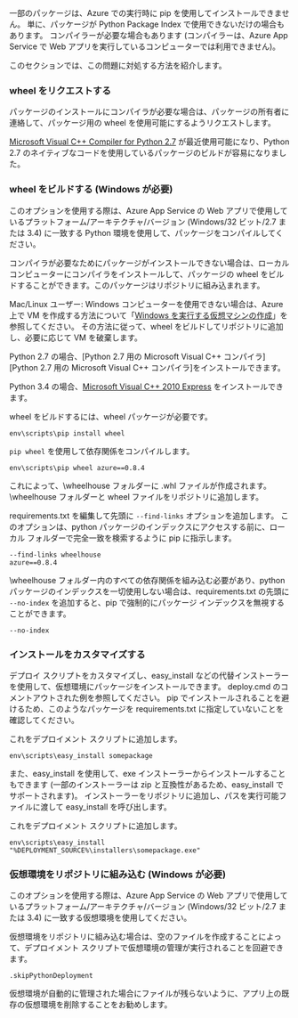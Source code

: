 一部のパッケージは、Azure での実行時に pip を使用してインストールできません。  単に、パッケージが Python Package Index で使用できないだけの場合もあります。  コンパイラーが必要な場合もあります (コンパイラーは、Azure App Service で Web アプリを実行しているコンピューターでは利用できません)。

このセクションでは、この問題に対処する方法を紹介します。

### <a name="request-wheels"></a>wheel をリクエストする
パッケージのインストールにコンパイラが必要な場合は、パッケージの所有者に連絡して、パッケージ用の wheel を使用可能にするようリクエストします。

[Microsoft Visual C++ Compiler for Python 2.7][Microsoft Visual C++ Compiler for Python 2.7] が最近使用可能になり、Python 2.7 のネイティブなコードを使用しているパッケージのビルドが容易になりました。

### <a name="build-wheels-requires-windows"></a>wheel をビルドする (Windows が必要)
このオプションを使用する際は、Azure App Service の Web アプリで使用しているプラットフォーム/アーキテクチャ/バージョン (Windows/32 ビット/2.7 または 3.4) に一致する Python 環境を使用して、パッケージをコンパイルしてください。

コンパイラが必要なためにパッケージがインストールできない場合は、ローカル コンピューターにコンパイラをインストールして、パッケージの wheel をビルドすることができます。このパッケージはリポジトリに組み込まれます。

Mac/Linux ユーザー: Windows コンピューターを使用できない場合は、Azure 上で VM を作成する方法について「[Windows を実行する仮想マシンの作成][Windows を実行する仮想マシンの作成]」を参照してください。  その方法に従って、wheel をビルドしてリポジトリに追加し、必要に応じて VM を破棄します。 

Python 2.7 の場合、[Python 2.7 用の Microsoft Visual C++ コンパイラ][Python 2.7 用の Microsoft Visual C++ コンパイラ]をインストールできます。

Python 3.4 の場合、[Microsoft Visual C++ 2010 Express][Microsoft Visual C++ 2010 Express] をインストールできます。

wheel をビルドするには、wheel パッケージが必要です。

    env\scripts\pip install wheel

`pip wheel` を使用して依存関係をコンパイルします。

    env\scripts\pip wheel azure==0.8.4

これによって、\wheelhouse フォルダーに .whl ファイルが作成されます。  \wheelhouse フォルダーと wheel ファイルをリポジトリに追加します。

requirements.txt を編集して先頭に `--find-links` オプションを追加します。 このオプションは、python パッケージのインデックスにアクセスする前に、ローカル フォルダーで完全一致を検索するように pip に指示します。

    --find-links wheelhouse
    azure==0.8.4

\wheelhouse フォルダー内のすべての依存関係を組み込む必要があり、python パッケージのインデックスを一切使用しない場合は、requirements.txt の先頭に `--no-index` を追加すると、pip で強制的にパッケージ インデックスを無視することができます。

    --no-index

### <a name="customize-installation"></a>インストールをカスタマイズする
デプロイ スクリプトをカスタマイズし、easy\_install などの代替インストーラーを使用して、仮想環境にパッケージをインストールできます。  deploy.cmd のコメントアウトされた例を参照してください。  pip でインストールされることを避けるため、このようなパッケージを requirements.txt に指定していないことを確認してください。

これをデプロイメント スクリプトに追加します。

    env\scripts\easy_install somepackage

また、easy\_install を使用して、exe インストーラーからインストールすることもできます (一部のインストーラーは zip と互換性があるため、easy\_install でサポートされます)。  インストーラーをリポジトリに追加し、パスを実行可能ファイルに渡して easy\_install を呼び出します。

これをデプロイメント スクリプトに追加します。

    env\scripts\easy_install "%DEPLOYMENT_SOURCE%\installers\somepackage.exe"

### <a name="include-the-virtual-environment-in-the-repository-requires-windows"></a>仮想環境をリポジトリに組み込む (Windows が必要)
このオプションを使用する際は、Azure App Service の Web アプリで使用しているプラットフォーム/アーキテクチャ/バージョン (Windows/32 ビット/2.7 または 3.4) に一致する仮想環境を使用してください。

仮想環境をリポジトリに組み込む場合は、空のファイルを作成することによって、デプロイメント スクリプトで仮想環境の管理が実行されることを回避できます。

    .skipPythonDeployment

仮想環境が自動的に管理された場合にファイルが残らないように、アプリ上の既存の仮想環境を削除することをお勧めします。

[Windows を実行する仮想マシンの作成]: http://azure.microsoft.com/documentation/articles/virtual-machines-windows-hero-tutorial/
[Microsoft Visual C++ Compiler for Python 2.7]: http://aka.ms/vcpython27
[Microsoft Visual C++ 2010 Express]: http://go.microsoft.com/?linkid=9709949


<!--HONumber=Nov16_HO2-->


